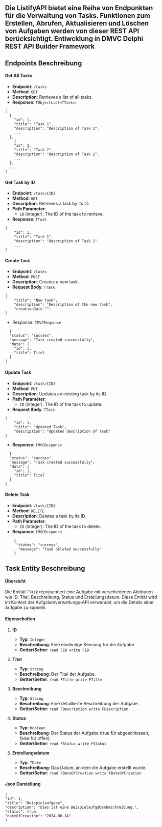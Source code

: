 ## Die ListifyAPI bietet eine Reihe von Endpunkten für die Verwaltung von Tasks. Funktionen zum Erstellen, Abrufen, Aktualisieren und Löschen von Aufgaben werden von dieser REST API berücksichtigt. Entiwcklung in DMVC Delphi REST API Builder Framework
## Endpoints Beschreibung
####  Get All Tasks

- **Endpoint**: `/tasks`
- **Method**: `GET`
- **Description**: Retrieves a list of all tasks.
- **Response**: `TObjectList<TTask>`: 
```
[
  {
    "id": 1,
    "title": "Task 1",
    "description": "Description of Task 1",
	...
  },
    {
    "id": 2,
    "title": "Task 2",
    "description": "Description of Task 2",
    ...
  },
  ...
]
```

#### Get Task by ID

- **Endpoint**: `/task/{ID}`
- **Method**: `GET`
- **Description**: Retrieves a task by its ID.
- **Path Parameter**:
    - `ID` (integer): The ID of the task to retrieve.
- **Response**: `TTask`

```
{   
	"id": 1,
	"title": "Task 1",
	"description": "Description of Task 1"
	...
}
```

#### Create Task

- **Endpoint**: `/tasks`
- **Method**: `POST`
- **Description**: Creates a new task.
- **Request Body**: `TTask`
```
{ 
	"title": "New Task",
	"description": "Description of the new task",
	"creationDate "^: 
}
```

  - Response: `IMVCResponse`
```
  {
  "status": "success",
  "message": "Task created successfully",
  "data": {
    "id": 1,
    "title": Titel 
  }
}
```
#### Update Task

- **Endpoint**: `/task/{ID}`
- **Method**: `PUT`
- **Description**: Updates an existing task by its ID.
- **Path Parameter**:
    - `ID` (integer): The ID of the task to update. 
- **Request Body**: `TTask`
```
{
	"id": 1,
	"title": "Updated Task",
	"description": "Updated description of Task"
}	
```
- **Response**: `IMVCResponse`
```
  {
  "status": "success",
  "message": "Task created successfully",
  "data": {
    "id": 1,
    "title": Titel 
  }
}
```

#### Delete Task

- **Endpoint**: `/task/{ID}`
- **Method**: `DELETE`
- **Description**: Deletes a task by its ID.
- **Path Parameter**:
    - `ID` (integer): The ID of the task to delete.
- **Response**: `IMVCResponse`
```
	{
	 "status": "success",
	  "message": "Task deleted successfully"
	}
```
## Task Entity Beschreibung

#### Übersicht

Die Entität `TTask` repräsentiert eine Aufgabe mit verschiedenen Attributen wie ID, Titel, Beschreibung, Status und Erstellungsdatum. Diese Entität wird im Kontext der Aufgabenverwaltungs-API verwendet, um die Details einer Aufgabe zu kapseln.

#### Eigenschaften

1. **ID**
    
    - **Typ**: `Integer`
    - **Beschreibung**: Eine eindeutige Kennung für die Aufgabe.
    - **Getter/Setter**: `read FID write FID`
2. **Titel**
    
    - **Typ**: `String`
    - **Beschreibung**: Der Titel der Aufgabe.
    - **Getter/Setter**: `read FTitle write FTitle`
3. **Beschreibung**
    
    - **Typ**: `String`
    - **Beschreibung**: Eine detaillierte Beschreibung der Aufgabe.
    - **Getter/Setter**: `read FDescription write FDescription`
4. **Status**
    
    - **Typ**: `boolean`
    - **Beschreibung**: Der Status der Aufgabe (true für abgeschlossen, false für offen).
    - **Getter/Setter**: `read FStatus write FStatus`
5. **Erstellungsdatum**
    
    - **Typ**: `TDate`
    - **Beschreibung**: Das Datum, an dem die Aufgabe erstellt wurde.
    - **Getter/Setter**: `read FDateOfCreation write FDateOfCreation`
#### Json Darstellung

```
{
"id": 1,
"title": "Beispielaufgabe",
"description": "Dies ist eine Beispielaufgabenbeschreibung.",
"status": true,
"dateOfCreation": "2024-06-14"
}
```
